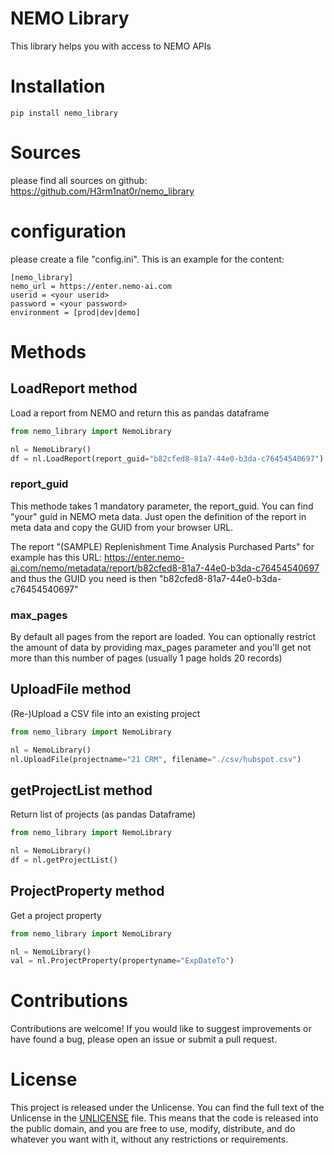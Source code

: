 # NEMO Library

This library helps you with access to NEMO APIs

# Installation

```
pip install nemo_library
```

# Sources

please find all sources on github: https://github.com/H3rm1nat0r/nemo_library

# configuration

please create a file "config.ini". This is an example for the content:
```
[nemo_library]
nemo_url = https://enter.nemo-ai.com
userid = <your userid>
password = <your password>
environment = [prod|dev|demo]
```

# Methods


## LoadReport method

Load a report from NEMO and return this as pandas dataframe

```python
from nemo_library import NemoLibrary

nl = NemoLibrary()
df = nl.LoadReport(report_guid="b82cfed8-81a7-44e0-b3da-c76454540697")
```

### report_guid

This methode takes 1 mandatory parameter, the report_guid. You can find "your" guid in NEMO meta data. Just open the definition of the report in meta data and copy the GUID from your browser URL.

The report "(SAMPLE) Replenishment Time Analysis Purchased Parts" for example has this URL: https://enter.nemo-ai.com/nemo/metadata/report/b82cfed8-81a7-44e0-b3da-c76454540697 and thus the GUID you need is then "b82cfed8-81a7-44e0-b3da-c76454540697"

### max_pages

By default all pages from the report are loaded. You can optionally restrict the amount of data by providing max_pages parameter and you'll get not more than this number of pages (usually 1 page holds 20 records)

## UploadFile method

(Re-)Upload a CSV file into an existing project

```python
from nemo_library import NemoLibrary

nl = NemoLibrary()
nl.UploadFile(projectname="21 CRM", filename="./csv/hubspot.csv")
```

## getProjectList method

Return list of projects (as pandas Dataframe)

```python
from nemo_library import NemoLibrary

nl = NemoLibrary()
df = nl.getProjectList()
```

## ProjectProperty method

Get a project property

```python
from nemo_library import NemoLibrary

nl = NemoLibrary()
val = nl.ProjectProperty(propertyname="ExpDateTo")
```


# Contributions

Contributions are welcome! If you would like to suggest improvements or have found a bug, please open an issue or submit a pull request.

# License

This project is released under the Unlicense. You can find the full text of the Unlicense in the [UNLICENSE](UNLICENSE) file. This means that the code is released into the public domain, and you are free to use, modify, distribute, and do whatever you want with it, without any restrictions or requirements.
